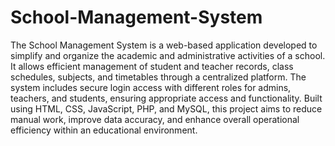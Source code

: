 # School-Management-System
The School Management System is a web-based application developed to simplify and organize the academic and administrative activities of a school. It allows efficient management of student and teacher records, class schedules, subjects, and timetables through a centralized platform. The system includes secure login access with different roles for admins, teachers, and students, ensuring appropriate access and functionality. Built using HTML, CSS, JavaScript, PHP, and MySQL, this project aims to reduce manual work, improve data accuracy, and enhance overall operational efficiency within an educational environment.

